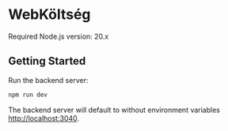 # WebKöltség

Required Node.js version: 20.x

## Getting Started

Run the backend server:

```bash
npm run dev
```

The backend server will default to without environment variables [http://localhost:3040](http://localhost:3040).